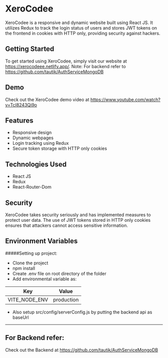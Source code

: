 # XeroCodee

XeroCodee is a responsive and dynamic website built using React JS. It utilizes Redux to track the login status of users and stores JWT tokens on the frontend in cookies with HTTP only, providing security against hackers.

## Getting Started

To get started using XeroCodee, simply visit our website at https://xerocodeee.netlify.app/.
Note: For backend refer to  https://github.com/tautik/AuthServiceMongoDB

## Demo

Check out the XeroCodee demo video at https://www.youtube.com/watch?v=TcI8243Qi9o

## Features

- Responsive design
- Dynamic webpages
- Login tracking using Redux
- Secure token storage with HTTP only cookies

## Technologies Used

- React JS
- Redux
- React-Router-Dom

## Security

XeroCodee takes security seriously and has implemented measures to protect user data. The use of JWT tokens stored in HTTP only cookies ensures that attackers cannot access sensitive information.

## Environment Variables

#####Setting up project:

- Clone the project
- npm install
- Create .env file on root directory of the folder
- Add environmental variable as:

| Key           | Value      |
| ------------- | ---------- |
| VITE_NODE_ENV | production |

- Also setup src/config/serverConfig.js by putting the backend api as baseUrl

---

## For Backend refer:

Check out the Backend at https://github.com/tautik/AuthServiceMongoDB
